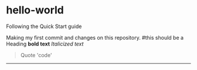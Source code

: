 # hello-world
Following the Quick Start guide

Making my first commit and changes on this repository. 
#this should be a Heading
**bold text**
*Italicized text*
> Quote
'code'
---

